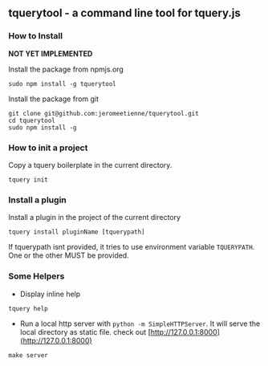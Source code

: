 ## tquerytool - a command line tool for tquery.js

### How to Install

**NOT YET IMPLEMENTED**

Install the package from npmjs.org

```
sudo npm install -g tquerytool
```

Install the package from git

```
git clone git@github.com:jeromeetienne/tquerytool.git
cd tquerytool
sudo npm install -g
```

### How to init a project

Copy a tquery boilerplate in the current directory.

```
tquery init
```

### Install a plugin

Install a plugin in the project of the current directory

```
tquery install pluginName [tquerypath]
```

If tquerypath isnt provided, it tries to use environment variable ```TQUERYPATH```.
One or the other MUST be provided.

### Some Helpers

* Display inline help

```
tquery help
```

* Run a local http server with ```python -m SimpleHTTPServer```. It will serve the local directory
as static file. check out [http://127.0.0.1:8000](http://127.0.0.1:8000)

```
make server
```